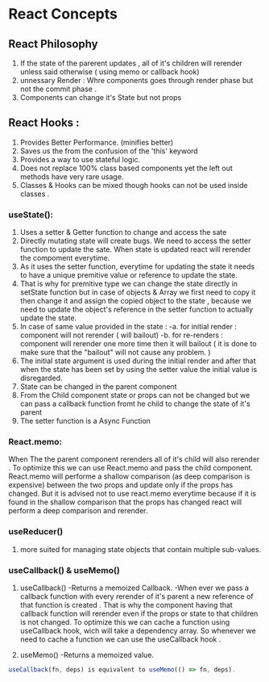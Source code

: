 # React Concepts

## React Philosophy 
1. If the state of the parerent updates , all of it's children will rerender unless said otherwise ( using memo or callback hook)
2. unnessary Render : Whre components goes through render phase but not the commit phase .
2. Components can change it's State but not props


## React Hooks : 
1. Provides Better Performance. (minifies better)
2. Saves us the from the confusion of the 'this' keyword 
3. Provides a way to use stateful logic. 
4. Does not replace 100% class based components yet the left out methods have very rare usage.
5. Classes & Hooks can be mixed though hooks can not be used inside classes . 

### useState():
1. Uses a setter & Getter function to change and access the sate
2. Directly mutating state will create bugs. We need to access the setter function to update the sate. When state is updated react will rerender the compoment everytime.
3. As it uses the setter function, everytime for updating the state it needs to have a unique premitive value or reference to update the state.
4. That is why for premitive type we can change the state directly in setState function but in case of objects & Array we first need to copy it then change it and assign the copied object to the state , because we need to update the object's reference in the setter function to actually update the state.
5. In case of same value provided in the state : 
  -a. for initial render : component will not rerender ( will bailout)
  -b. for re-renders : component will rerender one more time then it will bailout ( it is done to make sure that the "bailout" will not cause any problem. )
6. The initial state argument is used during the initial render and after that when the state has been set by using the setter value the initial value is disregarded.
7. State can be changed in the parent component 
8. From the Child component state or props can not be changed but we can pass a callback function fromt he child to change the state of it's parent
9. The setter function is a Async Function 

### React.memo:
When The the parent component rerenders all of it's child will also rerender . To optimize this we can use React.memo and pass the child component. React.memo will performe a shallow comparison (as deep comparison is expensive) between the two props and update only if the props has changed. But it is advised not to use react.memo everytime because if it is found in the shallow comparison that the props has changed react will perform a deep comparison and rerender. 

### useReducer()
1. more suited for managing state objects that contain multiple sub-values.

### useCallback() & useMemo()
1. useCallback()
-Returns a memoized Callback.
-When ever we pass a callback function with every rerender of it's parent a new reference of that function is created . That is why the component having that callback function will rerender even if the props or state to that children is not changed. To optimize this we can cache a function using useCallback hook, wich will take a dependency array. So whenever we need to cache a function we can use the useCallback hook .


2. useMemo()
-Returns a memoized value.

``` javascript
useCallback(fn, deps) is equivalent to useMemo(() => fn, deps).
```

